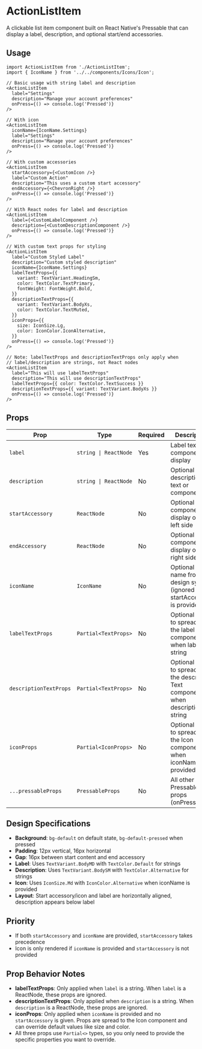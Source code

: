 # ActionListItem

A clickable list item component built on React Native's Pressable that can display a label, description, and optional start/end accessories.

## Usage

```tsx
import ActionListItem from './ActionListItem';
import { IconName } from '../../components/Icons/Icon';

// Basic usage with string label and description
<ActionListItem
  label="Settings"
  description="Manage your account preferences"
  onPress={() => console.log('Pressed')}
/>

// With icon
<ActionListItem
  iconName={IconName.Settings}
  label="Settings"
  description="Manage your account preferences"
  onPress={() => console.log('Pressed')}
/>

// With custom accessories
<ActionListItem
  startAccessory={<CustomIcon />}
  label="Custom Action"
  description="This uses a custom start accessory"
  endAccessory={<ChevronRight />}
  onPress={() => console.log('Pressed')}
/>

// With React nodes for label and description
<ActionListItem
  label={<CustomLabelComponent />}
  description={<CustomDescriptionComponent />}
  onPress={() => console.log('Pressed')}
/>

// With custom text props for styling
<ActionListItem
  label="Custom Styled Label"
  description="Custom styled description"
  iconName={IconName.Settings}
  labelTextProps={{
    variant: TextVariant.HeadingSm,
    color: TextColor.TextPrimary,
    fontWeight: FontWeight.Bold,
  }}
  descriptionTextProps={{
    variant: TextVariant.BodyXs,
    color: TextColor.TextMuted,
  }}
  iconProps={{
    size: IconSize.Lg,
    color: IconColor.IconAlternative,
  }}
  onPress={() => console.log('Pressed')}
/>

// Note: labelTextProps and descriptionTextProps only apply when
// label/description are strings, not React nodes
<ActionListItem
  label="This will use labelTextProps"
  description="This will use descriptionTextProps"
  labelTextProps={{ color: TextColor.TextSuccess }}
  descriptionTextProps={{ variant: TextVariant.BodyXs }}
  onPress={() => console.log('Pressed')}
/>
```

## Props

| Prop                   | Type                  | Required | Description                                                                             |
| ---------------------- | --------------------- | -------- | --------------------------------------------------------------------------------------- |
| `label`                | `string \| ReactNode` | Yes      | Label text or component to display                                                      |
| `description`          | `string \| ReactNode` | No       | Optional description text or component                                                  |
| `startAccessory`       | `ReactNode`           | No       | Optional component to display on the left side                                          |
| `endAccessory`         | `ReactNode`           | No       | Optional component to display on the right side                                         |
| `iconName`             | `IconName`            | No       | Optional icon name from design system (ignored if startAccessory is provided)           |
| `labelTextProps`       | `Partial<TextProps>`  | No       | Optional props to spread to the label Text component when label is a string             |
| `descriptionTextProps` | `Partial<TextProps>`  | No       | Optional props to spread to the description Text component when description is a string |
| `iconProps`            | `Partial<IconProps>`  | No       | Optional props to spread to the Icon component when iconName is provided                |
| `...pressableProps`    | `PressableProps`      | No       | All other Pressable props (onPress, etc.)                                               |

## Design Specifications

- **Background**: `bg-default` on default state, `bg-default-pressed` when pressed
- **Padding**: 12px vertical, 16px horizontal
- **Gap**: 16px between start content and end accessory
- **Label**: Uses `TextVariant.BodyMD` with `TextColor.Default` for strings
- **Description**: Uses `TextVariant.BodySM` with `TextColor.Alternative` for strings
- **Icon**: Uses `IconSize.Md` with `IconColor.Alternative` when iconName is provided
- **Layout**: Start accessory/icon and label are horizontally aligned, description appears below label

## Priority

- If both `startAccessory` and `iconName` are provided, `startAccessory` takes precedence
- Icon is only rendered if `iconName` is provided and `startAccessory` is not provided

## Prop Behavior Notes

- **labelTextProps**: Only applied when `label` is a string. When `label` is a ReactNode, these props are ignored.
- **descriptionTextProps**: Only applied when `description` is a string. When `description` is a ReactNode, these props are ignored.
- **iconProps**: Only applied when `iconName` is provided and no `startAccessory` is given. Props are spread to the Icon component and can override default values like size and color.
- All three props use `Partial<>` types, so you only need to provide the specific properties you want to override.
